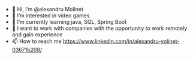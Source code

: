 - 👋 Hi, I’m @alexandru Мolinet
- 👀 I’m interested in video games
- 🌱 I’m currently learning java, SQL, Spring Boot
- 💞️ I want to work with companies with the opportunity to work remotely and gain experience
- 📫 How to reach me https://www.linkedin.com/in/alexandru-volinet-03671b208/
